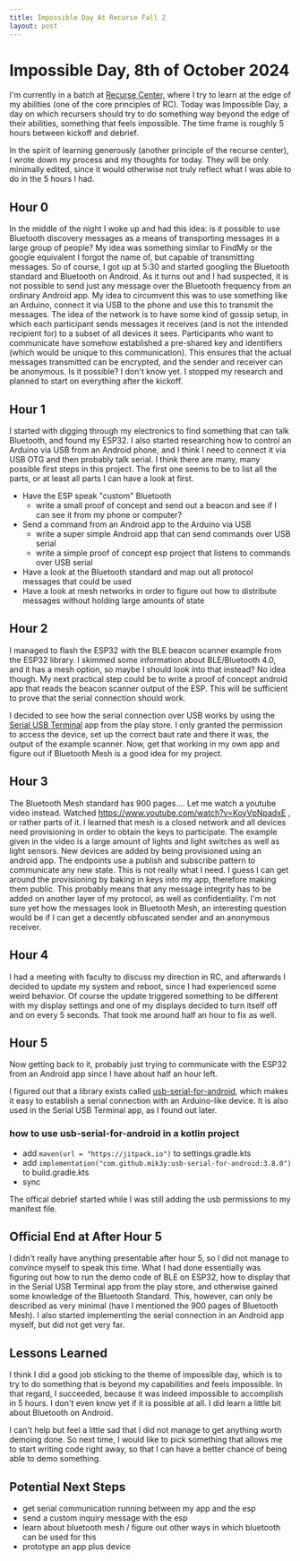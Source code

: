 ```yaml
---
title: Impossible Day At Recurse Fall 2
layout: post
---
```

# Impossible Day, 8th of October 2024
I'm currently in a batch at [Recurse Center,](https://www.recurse.org/) where I try to learn at the edge of my abilities (one of the core principles of RC). Today was Impossible Day, a day on which recursers should try to do something way beyond the edge of their abilities, something that feels impossible. The time frame is roughly 5 hours between kickoff and debrief.

In the spirit of learning generously (another principle of the recurse center), I wrote down my process and my thoughts for today. They will be only minimally edited, since it would otherwise not truly reflect what I was able to do in the 5 hours I had.

## Hour 0
In the middle of the night I woke up and had this idea: is it possible to use Bluetooth discovery messages as a means of transporting messages in a large group of people? My idea was something similar to FindMy or the google equivalent I forgot the name of, but capable of transmitting messages. So of course, I got up at 5:30 and started googling the Bluetooth standard and Bluetooth on Android. As it turns out and I had suspected, it is not possible to send just any message over the Bluetooth frequency from an ordinary Android app. My idea to circumvent this was to use something like an Arduino, connect it via USB to the phone and use this to transmit the messages.
The idea of the network is to have some kind of gossip setup, in which each participant sends messages it receives (and is not the intended recipient for) to a subset of all devices it sees. Participants who want to communicate have somehow established a pre-shared key and identifiers (which would be unique to this communication). This ensures that the actual messages transmitted can be encrypted, and the sender and receiver can be anonymous.
Is it possible? I don't know yet. I stopped my research and planned to start on everything after the kickoff.

## Hour 1
I started with digging through my electronics to find something that can talk Bluetooth, and found my ESP32. I also started researching how to control an Arduino via USB from an Android phone, and I think I need to connect it via USB OTG and then probably talk serial. 
I think there are many, many possible first steps in this project. The first one seems to be to list all the parts, or at least all parts I can have a look at first.
- Have the ESP speak "custom" Bluetooth
	- write a small proof of concept and send out a beacon and see if I can see it from my phone or computer?
- Send a command from an Android app to the Arduino via USB
	- write a super simple Android app that can send commands over USB serial 
	- write a simple proof of concept esp project that listens to commands over USB serial
- Have a look at the Bluetooth standard and map out all protocol messages that could be used
- Have a look at mesh networks in order to figure out how to distribute messages without holding large amounts of state

## Hour 2
I managed to flash the ESP32 with the BLE beacon scanner example from the ESP32 library. I skimmed some information about BLE/Bluetooth 4.0, and it has a mesh option, so maybe I should look into that instead? No idea though. My next practical step could be to write a proof of concept android app that reads the beacon scanner output of the ESP. This will be sufficient to prove that the serial connection should work.

I decided to see how the serial connection over USB works by using the [Serial USB Terminal](https://github.com/kai-morich/SimpleUsbTerminal) app from the play store. I only granted the permission to access the device, set up the correct baut rate and there it was, the output of the example scanner. Now, get that working in my own app and figure out if Bluetooth Mesh is a good idea for my project.
## Hour 3
The Bluetooth Mesh standard has 900 pages....
Let me watch a youtube video instead. Watched https://www.youtube.com/watch?v=KoyVpNpadxE , or rather parts of it. I learned that mesh is a closed network and all devices need provisioning in order to obtain the keys to participate. The example given in the video is a large amount of lights and light switches as well as light sensors. New devices are added by being provisioned using an android app. The endpoints use a publish and subscribe pattern to communicate any new state. 
This is not really what I need. I guess I can get around the provisioning by baking in keys into my app, therefore making them public. This probably means that any message integrity has to be added on another layer of my protocol, as well as confidentiality.
I'm not sure yet how the messages look in Bluetooth Mesh, an interesting question would be if I can get a decently obfuscated sender and an anonymous receiver. 

## Hour 4
I had a meeting with faculty to discuss my direction in RC, and afterwards I decided to update my system and reboot, since I had experienced some weird behavior. Of course the update triggered something to be different with my display settings and one of my displays decided to turn itself off and on every 5 seconds. That took me around half an hour to fix as well. 

## Hour 5
Now getting back to it, probably just trying to communicate with the ESP32 from an Android app since I have about half an hour left.

I figured out that a library exists called [usb-serial-for-android](https://github.com/mik3y/usb-serial-for-android), which makes it easy to establish a serial connection with an Arduino-like device. It is also used in the Serial USB Terminal app, as I found out later.
### how to use usb-serial-for-android in a kotlin project
- add `maven(url = "https://jitpack.io")` to settings.gradle.kts
- add `implementation("com.github.mik3y:usb-serial-for-android:3.8.0")` to build.gradle.kts
- sync

The offical debrief started while I was still adding the usb permissions to my manifest file.

## Official End at After Hour 5
I didn't really have anything presentable after hour 5, so I did not manage to convince myself to speak this time. What I had done essentially was figuring out how to run the demo code of BLE on ESP32, how to display that in the Serial USB Terminal app from the play store, and otherwise gained some knowledge of the Bluetooth Standard. This, however, can only be described as very minimal (have I mentioned the 900 pages of Bluetooth Mesh).
I also started implementing the serial connection in an Android app myself, but did not get very far.

## Lessons Learned
I think I did a good job sticking to the theme of impossible day, which is to try to do something that is beyond my capabilities and feels impossible. In that regard, I succeeded, because it was indeed impossible to accomplish in 5 hours. I don't even know yet if it is possible at all. I did learn a little bit about Bluetooth on Android.

I can't help but feel a little sad that I did not manage to get anything worth demoing done. So next time, I would like to pick something that allows me to start writing code right away, so that I can have a better chance of being able to demo something.

## Potential Next Steps

- get serial communication running between my app and the esp
- send a custom inquiry message with the esp
- learn about bluetooth mesh / figure out other ways in which bluetooth can be used for this
- prototype an app plus device